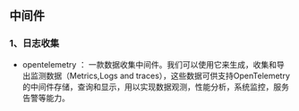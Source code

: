 ## 中间件

### 1、日志收集

- opentelemetry ： 一款数据收集中间件。我们可以使用它来生成，收集和导出监测数据（Metrics,Logs and traces），这些数据可供支持OpenTelemetry的中间件存储，查询和显示，用以实现数据观测，性能分析，系统监控，服务告警等能力。

 
 